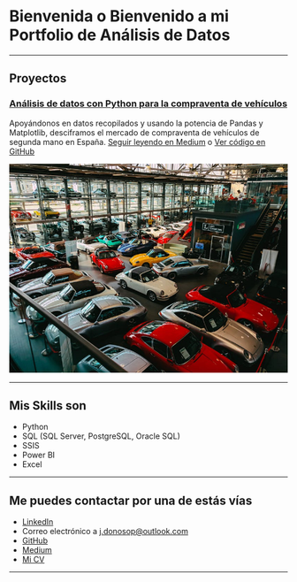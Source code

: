 # Bienvenida o Bienvenido a mi Portfolio de Análisis de Datos

---

## Proyectos
### [Análisis de datos con Python para la compraventa de vehículos]([https://medium.com/pagina-entrada-blog](https://medium.com/@j.donoso100/an%C3%A1lisis-de-datos-con-python-para-la-compraventa-de-veh%C3%ADculos-cd1bb64135bf))

Apoyándonos en datos recopilados y usando la potencia de Pandas y Matplotlib, desciframos el mercado de compraventa de vehículos de segunda mano en España. [Seguir leyendo en Medium](https://medium.com/@j.donoso100/an%C3%A1lisis-de-datos-con-python-para-la-compraventa-de-veh%C3%ADculos-cd1bb64135bf) o [Ver código en GitHub](https://github.com/jdonosop/proyecto-portafolio)

[<img src="images/thumbnail.jpg?raw=true"/>](https://medium.com/@j.donoso100/an%C3%A1lisis-de-datos-con-python-para-la-compraventa-de-veh%C3%ADculos-cd1bb64135bf)

---

## Mis Skills son

- Python
- SQL (SQL Server, PostgreSQL, Oracle SQL)
- SSIS
- Power BI
- Excel


---

## Me puedes contactar por una de estás vías

- [LinkedIn](https://www.linkedin.com/in/jose-donoso-palomino/)
- Correo electrónico a <j.donosop@outlook.com>
- [GitHub](https://github.com/jdonosop/)
- [Medium](https://medium.com/@j.donoso100)
- [Mi CV](/pdf/last_cv.pdf)

---
